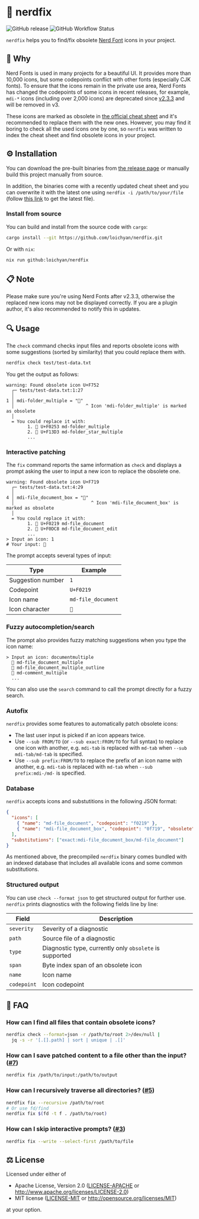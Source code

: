 # 🔣 nerdfix

![GitHub release](https://img.shields.io/github/v/release/loichyan/nerdfix)
![GitHub Workflow Status](https://img.shields.io/github/actions/workflow/status/loichyan/nerdfix/release.yaml)

`nerdfix` helps you to find/fix obsolete
[Nerd Font](https://github.com/ryanoasis/nerd-fonts) icons in your project.

## 💭 Why

Nerd Fonts is used in many projects for a beautiful UI. It provides more than
10,000 icons, but some codepoints conflict with other fonts (especially CJK
fonts). To ensure that the icons remain in the private use area, Nerd Fonts has
changed the codepoints of some icons in recent releases, for example, `mdi-*`
icons (including over 2,000 icons) are deprecated since
[v2.3.3](https://github.com/ryanoasis/nerd-fonts/releases/tag/v2.3.3) and will
be removed in v3.

These icons are marked as obsolete in
[the official cheat sheet](https://www.nerdfonts.com/cheat-sheet) and it's
recommended to replace them with the new ones. However, you may find it boring
to check all the used icons one by one, so `nerdfix` was written to index the
cheat sheet and find obsolete icons in your project.

## ⚙️ Installation

You can download the pre-built binaries from
[the release page](https://github.com/loichyan/nerdfix/releases/latest) or
manually build this project manually from source.

In addition, the binaries come with a recently updated cheat sheet and you can
overwrite it with the latest one using `nerdfix -i /path/to/your/file` (follow
[this link](https://github.com/ryanoasis/nerd-fonts/blob/gh-pages/_posts/2017-01-04-icon-cheat-sheet.md)
to get the latest file).

### Install from source

You can build and install from the source code with `cargo`:

```sh
cargo install --git https://github.com/loichyan/nerdfix.git
```

Or with `nix`:

```sh
nix run github:loichyan/nerdfix
```

## 📋 Note

Please make sure you're using Nerd Fonts after v2.3.3, otherwise the replaced
new icons may not be displayed correctly. If you are a plugin author, it's also
recommended to notify this in updates.

## 🔍 Usage

The `check` command checks input files and reports obsolete icons with some
suggestions (sorted by similarity) that you could replace them with.

```sh
nerdfix check test/test-data.txt
```

You get the output as follows:

```text
warning: Found obsolete icon U+F752
  ┌─ tests/test-data.txt:1:27
  │
1 │ mdi-folder_multiple = ""
  │                           ^ Icon 'mdi-folder_multiple' is marked as obsolete
  │
  = You could replace it with:
        1. 󰉓 U+F0253 md-folder_multiple
        2. 󱏓 U+F13D3 md-folder_star_multiple
        ...
```

### Interactive patching

The `fix` command reports the same information as `check` and displays a prompt
asking the user to input a new icon to replace the obsolete one.

```text
warning: Found obsolete icon U+F719
  ┌─ tests/test-data.txt:4:29
  │
4 │ mdi-file_document_box = ""
  │                             ^ Icon 'mdi-file_document_box' is marked as obsolete
  │
  = You could replace it with:
        1. 󰈙 U+F0219 md-file_document
        2. 󰷈 U+F0DC8 md-file_document_edit
        ...
> Input an icon: 1
# Your input: 󰈙
```

The prompt accepts several types of input:

| Type              | Example            |
| ----------------- | ------------------ |
| Suggestion number | `1`                |
| Codepoint         | `U+F0219`          |
| Icon name         | `md-file_document` |
| Icon character    | `󰈙`                |

### Fuzzy autocompletion/search

The prompt also provides fuzzy matching suggestions when you type the icon name:

```text
> Input an icon: documentmultiple
  󱔗 md-file_document_multiple
  󱔘 md-file_document_multiple_outline
  󰡟 md-comment_multiple
  ...
```

You can also use the `search` command to call the prompt directly for a fuzzy
search.

### Autofix

`nerdfix` provides some features to automatically patch obsolete icons:

- The last user input is picked if an icon appears twice.
- Use `--sub FROM/TO` (or `--sub exact:FROM/TO` for full syntax) to replace one
  icon with another, e.g. `mdi-tab` is replaced with `md-tab` when
  `--sub mdi-tab/md-tab` is specified.
- Use `--sub prefix:FROM/TO` to replace the prefix of an icon name with another,
  e.g. `mdi-tab` is replaced with `md-tab` when `--sub prefix:mdi-/md-` is
  specified.

### Database

`nerdfix` accepts icons and substutitions in the following JSON format:

```json
{
  "icons": [
    { "name": "md-file_document", "codepoint": "f0219" },
    { "name": "mdi-file_document_box", "codepoint": "0f719", "obsolete": true }
  ],
  "substitutions": ["exact:mdi-file_document_box/md-file_document"]
}
```

As mentioned above, the precompiled `nerdfix` binary comes bundled with an
indexed database that includes all available icons and some common
substitutions.

### Structured output

You can use `check --format json` to get structured output for further use.
`nerdfix` prints diagnostics with the following fields line by line:

| Field       | Description                                             |
| ----------- | ------------------------------------------------------- |
| `severity`  | Severity of a diagnostic                                |
| `path`      | Source file of a diagnostic                             |
| `type`      | Diagnostic type, currently only `obsolete` is supported |
| `span`      | Byte index span of an obsolete icon                     |
| `name`      | Icon name                                               |
| `codepoint` | Icon codepoint                                          |

## 💬 FAQ

### How can I find all files that contain obsolete icons?

```sh
nerdfix check --format=json -r /path/to/root 2>/dev/null |
  jq -s -r '[.[].path] | sort | unique | .[]'
```

### How can I save patched content to a file other than the input? ([#7](https://github.com/loichyan/nerdfix/pull/7))

```sh
nerdfix fix /path/to/input:/path/to/output
```

### How can I recursively traverse all directories? ([#5](https://github.com/loichyan/nerdfix/issues/5))

```sh
nerdfix fix --recursive /path/to/root
# Or use fd/find
nerdfix fix $(fd -t f . /path/to/root)
```

### How can I skip interactive prompts? ([#3](https://github.com/loichyan/nerdfix/issues/3))

```sh
nerdfix fix --write --select-first /path/to/file
```

## ⚖️ License

Licensed under either of

- Apache License, Version 2.0 ([LICENSE-APACHE](LICENSE-APACHE) or
  <http://www.apache.org/licenses/LICENSE-2.0>)
- MIT license ([LICENSE-MIT](LICENSE-MIT) or
  <http://opensource.org/licenses/MIT>)

at your option.
